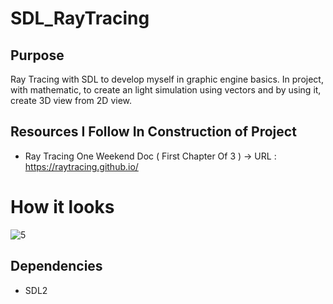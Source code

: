# SDL_RayTracing

## Purpose
Ray Tracing with SDL to develop myself in graphic engine basics. In project, with mathematic, to create an light simulation using vectors and by using it, create 3D view from 2D view. 

## Resources I Follow In Construction of Project
* Ray Tracing One Weekend Doc ( First Chapter Of 3 ) -> URL : https://raytracing.github.io/

# How it looks                                                                                    
![5](https://github.com/ozgurozkan01/SDL_RayTracing/assets/90643276/8a9fdf0d-c2d6-4818-a026-342a3a582b64)

## Dependencies
* SDL2
